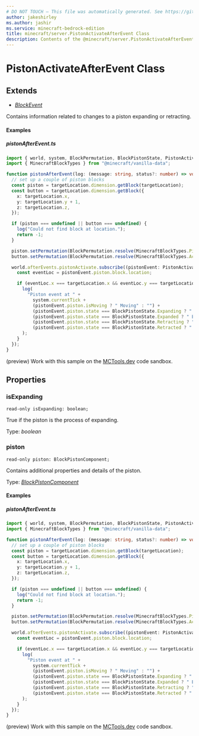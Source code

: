 ```yaml
---
# DO NOT TOUCH — This file was automatically generated. See https://github.com/mojang/minecraftapidocsgenerator to modify descriptions, examples, etc.
author: jakeshirley
ms.author: jashir
ms.service: minecraft-bedrock-edition
title: minecraft/server.PistonActivateAfterEvent Class
description: Contents of the @minecraft/server.PistonActivateAfterEvent class.
---
```

# PistonActivateAfterEvent Class

## Extends
- [*BlockEvent*](BlockEvent.md)

Contains information related to changes to a piston expanding or retracting.

#### Examples

##### ***pistonAfterEvent.ts***

```typescript
import { world, system, BlockPermutation, BlockPistonState, PistonActivateAfterEvent, DimensionLocation } from "@minecraft/server";
import { MinecraftBlockTypes } from "@minecraft/vanilla-data";

function pistonAfterEvent(log: (message: string, status?: number) => void, targetLocation: DimensionLocation) {
  // set up a couple of piston blocks
  const piston = targetLocation.dimension.getBlock(targetLocation);
  const button = targetLocation.dimension.getBlock({
    x: targetLocation.x,
    y: targetLocation.y + 1,
    z: targetLocation.z,
  });

  if (piston === undefined || button === undefined) {
    log("Could not find block at location.");
    return -1;
  }

  piston.setPermutation(BlockPermutation.resolve(MinecraftBlockTypes.Piston).withState("facing_direction", 3));
  button.setPermutation(BlockPermutation.resolve(MinecraftBlockTypes.AcaciaButton).withState("facing_direction", 1));

  world.afterEvents.pistonActivate.subscribe((pistonEvent: PistonActivateAfterEvent) => {
    const eventLoc = pistonEvent.piston.block.location;

    if (eventLoc.x === targetLocation.x && eventLoc.y === targetLocation.y && eventLoc.z === targetLocation.z) {
      log(
        "Piston event at " +
          system.currentTick +
          (pistonEvent.piston.isMoving ? " Moving" : "") +
          (pistonEvent.piston.state === BlockPistonState.Expanding ? " Expanding" : "") +
          (pistonEvent.piston.state === BlockPistonState.Expanded ? " Expanded" : "") +
          (pistonEvent.piston.state === BlockPistonState.Retracting ? " Retracting" : "") +
          (pistonEvent.piston.state === BlockPistonState.Retracted ? " Retracted" : "")
      );
    }
  });
}
```

(preview) Work with this sample on the [MCTools.dev](https://mctools.dev/?open=gp/pistonAfterEvent.ts) code sandbox.

## Properties

### **isExpanding**
`read-only isExpanding: boolean;`

True if the piston is the process of expanding.

Type: *boolean*

### **piston**
`read-only piston: BlockPistonComponent;`

Contains additional properties and details of the piston.

Type: [*BlockPistonComponent*](BlockPistonComponent.md)

#### Examples

##### ***pistonAfterEvent.ts***

```typescript
import { world, system, BlockPermutation, BlockPistonState, PistonActivateAfterEvent, DimensionLocation } from "@minecraft/server";
import { MinecraftBlockTypes } from "@minecraft/vanilla-data";

function pistonAfterEvent(log: (message: string, status?: number) => void, targetLocation: DimensionLocation) {
  // set up a couple of piston blocks
  const piston = targetLocation.dimension.getBlock(targetLocation);
  const button = targetLocation.dimension.getBlock({
    x: targetLocation.x,
    y: targetLocation.y + 1,
    z: targetLocation.z,
  });

  if (piston === undefined || button === undefined) {
    log("Could not find block at location.");
    return -1;
  }

  piston.setPermutation(BlockPermutation.resolve(MinecraftBlockTypes.Piston).withState("facing_direction", 3));
  button.setPermutation(BlockPermutation.resolve(MinecraftBlockTypes.AcaciaButton).withState("facing_direction", 1));

  world.afterEvents.pistonActivate.subscribe((pistonEvent: PistonActivateAfterEvent) => {
    const eventLoc = pistonEvent.piston.block.location;

    if (eventLoc.x === targetLocation.x && eventLoc.y === targetLocation.y && eventLoc.z === targetLocation.z) {
      log(
        "Piston event at " +
          system.currentTick +
          (pistonEvent.piston.isMoving ? " Moving" : "") +
          (pistonEvent.piston.state === BlockPistonState.Expanding ? " Expanding" : "") +
          (pistonEvent.piston.state === BlockPistonState.Expanded ? " Expanded" : "") +
          (pistonEvent.piston.state === BlockPistonState.Retracting ? " Retracting" : "") +
          (pistonEvent.piston.state === BlockPistonState.Retracted ? " Retracted" : "")
      );
    }
  });
}
```

(preview) Work with this sample on the [MCTools.dev](https://mctools.dev/?open=gp/pistonAfterEvent.ts) code sandbox.
